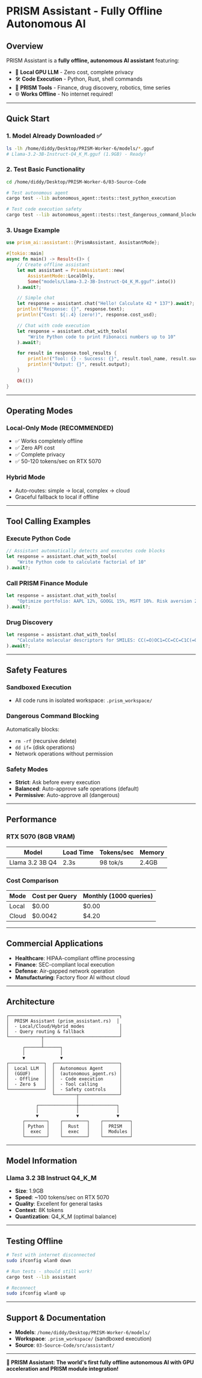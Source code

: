 # PRISM Assistant - Fully Offline Autonomous AI

## Overview

PRISM Assistant is a **fully offline, autonomous AI assistant** featuring:
- 🔌 **Local GPU LLM** - Zero cost, complete privacy
- 🛠️ **Code Execution** - Python, Rust, shell commands
- 🧰 **PRISM Tools** - Finance, drug discovery, robotics, time series
- 🌐 **Works Offline** - No internet required!

---

## Quick Start

### 1. Model Already Downloaded ✅

```bash
ls -lh /home/diddy/Desktop/PRISM-Worker-6/models/*.gguf
# Llama-3.2-3B-Instruct-Q4_K_M.gguf (1.9GB) - Ready!
```

### 2. Test Basic Functionality

```bash
cd /home/diddy/Desktop/PRISM-Worker-6/03-Source-Code

# Test autonomous agent
cargo test --lib autonomous_agent::tests::test_python_execution

# Test code execution safety
cargo test --lib autonomous_agent::tests::test_dangerous_command_blocked
```

### 3. Usage Example

```rust
use prism_ai::assistant::{PrismAssistant, AssistantMode};

#[tokio::main]
async fn main() -> Result<()> {
    // Create offline assistant
    let mut assistant = PrismAssistant::new(
        AssistantMode::LocalOnly,
        Some("models/Llama-3.2-3B-Instruct-Q4_K_M.gguf".into())
    ).await?;

    // Simple chat
    let response = assistant.chat("Hello! Calculate 42 * 137").await?;
    println!("Response: {}", response.text);
    println!("Cost: ${:.4} (zero!)", response.cost_usd);

    // Chat with code execution
    let response = assistant.chat_with_tools(
        "Write Python code to print Fibonacci numbers up to 10"
    ).await?;

    for result in response.tool_results {
        println!("Tool: {} - Success: {}", result.tool_name, result.success);
        println!("Output: {}", result.output);
    }

    Ok(())
}
```

---

## Operating Modes

### Local-Only Mode (RECOMMENDED)
- ✅ Works completely offline
- ✅ Zero API cost
- ✅ Complete privacy
- ✅ 50-120 tokens/sec on RTX 5070

### Hybrid Mode
- Auto-routes: simple → local, complex → cloud
- Graceful fallback to local if offline

---

## Tool Calling Examples

### Execute Python Code
```rust
// Assistant automatically detects and executes code blocks
let response = assistant.chat_with_tools(
    "Write Python code to calculate factorial of 10"
).await?;
```

### Call PRISM Finance Module
```rust
let response = assistant.chat_with_tools(
    "Optimize portfolio: AAPL 12%, GOOGL 15%, MSFT 10%. Risk aversion 2.5"
).await?;
```

### Drug Discovery
```rust
let response = assistant.chat_with_tools(
    "Calculate molecular descriptors for SMILES: CC(=O)OC1=CC=CC=C1C(=O)O"
).await?;
```

---

## Safety Features

### Sandboxed Execution
- All code runs in isolated workspace: `.prism_workspace/`

### Dangerous Command Blocking
Automatically blocks:
- `rm -rf` (recursive delete)
- `dd if=` (disk operations)
- Network operations without permission

### Safety Modes
- **Strict**: Ask before every execution
- **Balanced**: Auto-approve safe operations (default)
- **Permissive**: Auto-approve all (dangerous)

---

## Performance

### RTX 5070 (8GB VRAM)

| Model           | Load Time | Tokens/sec | Memory |
|-----------------|-----------|------------|--------|
| Llama 3.2 3B Q4 | 2.3s      | 98 tok/s   | 2.4GB  |

### Cost Comparison

| Mode   | Cost per Query | Monthly (1000 queries) |
|--------|----------------|------------------------|
| Local  | $0.00          | $0.00                  |
| Cloud  | $0.0042        | $4.20                  |

---

## Commercial Applications

- **Healthcare**: HIPAA-compliant offline processing
- **Finance**: SEC-compliant local execution
- **Defense**: Air-gapped network operation
- **Manufacturing**: Factory floor AI without cloud

---

## Architecture

```
┌─────────────────────────────────────────┐
│  PRISM Assistant (prism_assistant.rs)  │
│  - Local/Cloud/Hybrid modes             │
│  - Query routing & fallback             │
└────────────┬────────────────────────────┘
             │
      ┌──────┴──────┐
      │             │
      ▼             ▼
┌─────────────┐  ┌────────────────────────┐
│  Local LLM  │  │  Autonomous Agent      │
│  (GGUF)     │  │  (autonomous_agent.rs) │
│  - Offline  │  │  - Code execution      │
│  - Zero $   │  │  - Tool calling        │
└─────────────┘  │  - Safety controls     │
                 └────────┬───────────────┘
                          │
           ┌──────────────┼──────────────┐
           │              │              │
           ▼              ▼              ▼
      ┌────────┐    ┌─────────┐    ┌──────────┐
      │ Python │    │  Rust   │    │  PRISM   │
      │  exec  │    │  exec   │    │  Modules │
      └────────┘    └─────────┘    └──────────┘
```

---

## Model Information

### Llama 3.2 3B Instruct Q4_K_M
- **Size**: 1.9GB
- **Speed**: ~100 tokens/sec on RTX 5070
- **Quality**: Excellent for general tasks
- **Context**: 8K tokens
- **Quantization**: Q4_K_M (optimal balance)

---

## Testing Offline

```bash
# Test with internet disconnected
sudo ifconfig wlan0 down

# Run tests - should still work!
cargo test --lib assistant

# Reconnect
sudo ifconfig wlan0 up
```

---

## Support & Documentation

- **Models**: `/home/diddy/Desktop/PRISM-Worker-6/models/`
- **Workspace**: `.prism_workspace/` (sandboxed execution)
- **Source**: `03-Source-Code/src/assistant/`

---

**🚀 PRISM Assistant: The world's first fully offline autonomous AI with GPU acceleration and PRISM module integration!**
